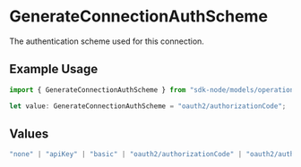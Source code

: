 # GenerateConnectionAuthScheme

The authentication scheme used for this connection.

## Example Usage

```typescript
import { GenerateConnectionAuthScheme } from "sdk-node/models/operations";

let value: GenerateConnectionAuthScheme = "oauth2/authorizationCode";
```

## Values

```typescript
"none" | "apiKey" | "basic" | "oauth2/authorizationCode" | "oauth2/authorizationCodePKCE" | "oauth2/clientCredentials" | "oauth2/password"
```
